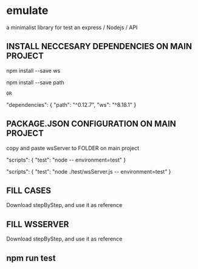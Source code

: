 # emulate
a minimalist library for test an express / Nodejs / API 


## INSTALL NECCESARY DEPENDENCIES ON MAIN PROJECT

npm install --save ws

npm install --save path

    OR

"dependencies": {
    "path": "^0.12.7",
    "ws": "^8.18.1"
}


## PACKAGE.JSON CONFIGURATION ON MAIN PROJECT

copy and paste wsServer <FOLDER> to FOLDER on main project


"scripts": {
    "test": "node <FOLDER> -- environment=test"
}


"scripts": {
    "test": "node ./test/wsServer.js -- environment=test"
}


## FILL CASES
  
  Download stepByStep, and use it as reference
## FILL WSSERVER

 Download stepByStep, and use it as reference

## npm run test

